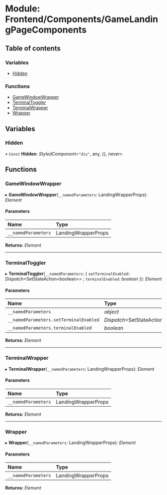 # Module: Frontend/Components/GameLandingPageComponents

## Table of contents

### Variables

- [Hidden](frontend_components_gamelandingpagecomponents.md#hidden)

### Functions

- [GameWindowWrapper](frontend_components_gamelandingpagecomponents.md#gamewindowwrapper)
- [TerminalToggler](frontend_components_gamelandingpagecomponents.md#terminaltoggler)
- [TerminalWrapper](frontend_components_gamelandingpagecomponents.md#terminalwrapper)
- [Wrapper](frontend_components_gamelandingpagecomponents.md#wrapper)

## Variables

### Hidden

• `Const` **Hidden**: _StyledComponent_<`"div"`, any, {}, never\>

## Functions

### GameWindowWrapper

▸ **GameWindowWrapper**(`__namedParameters`: LandingWrapperProps): _Element_

#### Parameters

| Name                | Type                |
| :------------------ | :------------------ |
| `__namedParameters` | LandingWrapperProps |

**Returns:** _Element_

---

### TerminalToggler

▸ **TerminalToggler**(`__namedParameters`: { `setTerminalEnabled`: _Dispatch_<SetStateAction<boolean\>\> ; `terminalEnabled`: _boolean_ }): _Element_

#### Parameters

| Name                                   | Type                                  |
| :------------------------------------- | :------------------------------------ |
| `__namedParameters`                    | _object_                              |
| `__namedParameters.setTerminalEnabled` | _Dispatch_<SetStateAction<boolean\>\> |
| `__namedParameters.terminalEnabled`    | _boolean_                             |

**Returns:** _Element_

---

### TerminalWrapper

▸ **TerminalWrapper**(`__namedParameters`: LandingWrapperProps): _Element_

#### Parameters

| Name                | Type                |
| :------------------ | :------------------ |
| `__namedParameters` | LandingWrapperProps |

**Returns:** _Element_

---

### Wrapper

▸ **Wrapper**(`__namedParameters`: LandingWrapperProps): _Element_

#### Parameters

| Name                | Type                |
| :------------------ | :------------------ |
| `__namedParameters` | LandingWrapperProps |

**Returns:** _Element_
